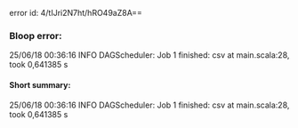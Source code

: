 error id: 4/tIJri2N7ht/hRO49aZ8A==
### Bloop error:

25/06/18 00:36:16 INFO DAGScheduler: Job 1 finished: csv at main.scala:28, took 0,641385 s
#### Short summary: 

25/06/18 00:36:16 INFO DAGScheduler: Job 1 finished: csv at main.scala:28, took 0,641385 s